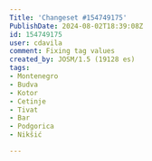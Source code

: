 ```yaml
---
Title: 'Changeset #154749175'
PublishDate: 2024-08-02T18:39:08Z
id: 154749175
user: cdavila
comment: Fixing tag values
created_by: JOSM/1.5 (19128 es)
tags:
- Montenegro
- Budva
- Kotor
- Cetinje
- Tivat
- Bar
- Podgorica
- Nikšić

---
```

